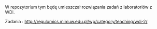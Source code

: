 W repozytorium tym będę umieszczał rozwiązania zadań z laboratoriów z WDI.

Zadania : http://regulomics.mimuw.edu.pl/wp/category/teaching/wdi-2/
